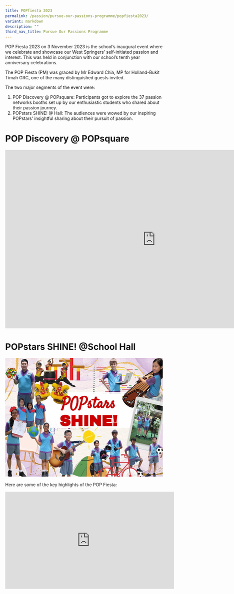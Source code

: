 ```yaml
---
title: POPfiesta 2023
permalink: /passion/pursue-our-passions-programme/popfiesta2023/
variant: markdown
description: ""
third_nav_title: Pursue Our Passions Programme
---
```

POP Fiesta 2023 on 3 November 2023 is the school’s inaugural event where we celebrate and showcase our West Springers’ self-initiated passion and interest. This was held in conjunction with our school’s tenth year anniversary celebrations.

The POP Fiesta (PM) was graced by Mr Edward Chia, MP for Holland-Bukit Timah GRC, one of the many distinguished guests invited.

The two major segments of the event were: 
1. POP Discovery @ POPsquare: Participants got to explore the 37 passion networks booths set up by our enthusiastic students who shared about their passion journey. 
2. POPstars SHINE! @ Hall: The audiences were wowed by our inspiring POPstars' insightful sharing about their pursuit of passion. 

# POP Discovery @ POPsquare
<iframe allowfullscreen="true" height="569" width="960" frameborder="0" src="https://docs.google.com/presentation/d/e/2PACX-1vSonrgXFBSVAP2eFdkVcgx5LXe_T_qdBhC2DbyniYAWJI7vHxhGw2eYrXp1s1h0ZxDYkUyZadhw7Xm8/embed?start=false&amp;loop=false&amp;delayms=3000"></iframe>

# POPstars SHINE! @School Hall
![](/images/POP/popstars%20shine.jpg)

Here are some of the key highlights of the POP Fiesta: 
<iframe title="Post POPfiesta (1)" allow="autoplay; fullscreen; picture-in-picture" frameborder="0" height="310" width="540" src="https://player.vimeo.com/video/899319443?badge=0&amp;autopause=0&amp;player_id=0&amp;app_id=58479"></iframe>
